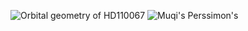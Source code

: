 
![Orbital geometry of HD110067](/Orbital_geometry_of_HD110067.jpg)
![Muqi's Perssimon's](/persimmons.png)


